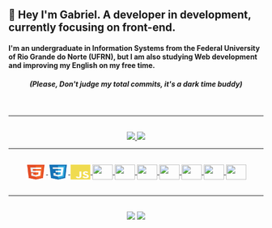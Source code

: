 <h2> 👋 Hey I'm Gabriel. A developer in development, currently focusing on front-end. </h2>
<h4>I'm an undergraduate in Information Systems from the Federal University of Rio Grande do Norte (UFRN), but I am also studying Web development and improving my English on my free time. </h4>

<h5 align="center">(Please, Don't judge my total commits, it's a dark time buddy)</h5>

<br>
<hr>
<br>
<div align="center">
  <a href="https://github.com/igwbriel">
  <img height="160em" src="https://github-readme-stats.vercel.app/api?username=Igwbriel&show_icons=true&theme=tokyonight&include_all_commits=true&count_private=true"/>
  <img height="160em" src="https://github-readme-stats.vercel.app/api/top-langs/?username=Igwbriel&layout=compact&langs_count=6&theme=tokyonight"/>
</div>
<hr>
<div align="center" style="display: inline_block"><br>
  <img align="center"  height="30" width="40" src="https://raw.githubusercontent.com/devicons/devicon/master/icons/html5/html5-original.svg">
  <img align="center"  height="30" width="40" src="https://raw.githubusercontent.com/devicons/devicon/master/icons/css3/css3-original.svg">
  <img align="center" height="30" width="40" src="https://raw.githubusercontent.com/devicons/devicon/master/icons/javascript/javascript-plain.svg">
  <img align="center" height="30" width="40"src="https://cdn.jsdelivr.net/gh/devicons/devicon/icons/bootstrap/bootstrap-original.svg" />
 <img align="center" height="30" width="40" src="https://cdn.jsdelivr.net/gh/devicons/devicon/icons/nodejs/nodejs-original.svg" />
 <img align="center" height="30" width="40" src="https://cdn.jsdelivr.net/gh/devicons/devicon/icons/figma/figma-original.svg" />
 <img align="center"  height="30" width="40" src="https://cdn.jsdelivr.net/gh/devicons/devicon/icons/mysql/mysql-original.svg" />
 <img align="center"  height="30" width="40" src="https://cdn.jsdelivr.net/gh/devicons/devicon/icons/typescript/typescript-original.svg" />
 <img align="center"  height="30" width="40" src="https://cdn.jsdelivr.net/gh/devicons/devicon/icons/react/react-original.svg" />
<img align="center"  height="30" width="40" src="https://cdn.jsdelivr.net/gh/devicons/devicon@latest/icons/nextjs/nextjs-plain.svg" />
          
           
          

          
                          
          
</div>
  <br>
  <hr>
 <br>
<div align="center"> 
  <!-- <a href="https://instagram.com/davi__marcilio" target="_blank"><img src="https://img.shields.io/badge/-Instagram-%23E4405F?style=for-the-badge&logo=instagram&logoColor=white" target="_blank"></a> -->
  <a href = "mailto:gabrielDias7820@gmail.com"><img src="https://img.shields.io/badge/-Gmail-%23333?style=for-the-badge&logo=gmail&logoColor=white" target="_blank"></a>
  <a href="https://www.linkedin.com/in/gabriel-dias-884481247/" target="_blank"><img src="https://img.shields.io/badge/-LinkedIn-%230077B5?style=for-the-badge&logo=linkedin&logoColor=white" target="_blank"></a> 

